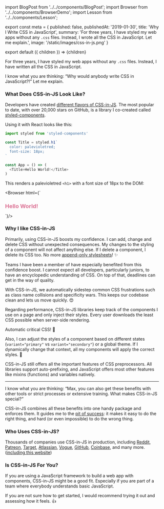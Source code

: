 import BlogPost from '../../components/BlogPost';
import Browser from '../../components/BrowserDemo';
import Lesson from '../../components/Lesson';

export const meta = {
  published: false,
  publishedAt: '2019-01-30',
  title: 'Why I Write CSS in JavaScript',
  summary: 'For three years, I have styled my web apps without any `.css` files. Instead, I wrote all the CSS in JavaScript. Let me explain.',
  image: '/static/images/css-in-js.png'
}

export default ({ children }) => <BlogPost meta={meta}>{children}</BlogPost>

For three years, I have styled my web apps without any `.css` files. Instead, I have written all the CSS in JavaScript.

I know what you are thinking: “Why would anybody write CSS in JavaScript?!” Let me explain.

### What Does CSS-in-JS Look Like?

Developers have created [different flavors of CSS-in-JS](https://github.com/michelebertoli/css-in-js). The most popular to date, with over 20,000 stars on GitHub, is a library I co-created called [styled-components](https://styled-components.com).

Using it with React looks like this:

```js
import styled from 'styled-components'

const Title = styled.h1`
  color: palevioletred;
  font-size: 18px;
`

const App = () => (
  <Title>Hello World!</Title>
)
```

This renders a palevioletred `<h1>` with a font size of 18px to the DOM:

<Browser html={`
  <style>
    .faEkXI {
      font-size: 18px;
      color: palevioletred;
    }
  </style>
  <h1 class="sc-ifAKCX faEkXI">Hello World!</h1>
`}/>

### Why I like CSS-in-JS

Primarily, using CSS-in-JS boosts my confidence. I can add, change and delete CSS without unexpected consequences. My changes to the styling of a component will not affect anything else. If I delete a component, I delete its CSS too. No more [append-only stylesheets](https://css-tricks.com/oh-no-stylesheet-grows-grows-grows-append-stylesheet-problem/)! ✨

<Lesson
  title="Confidence"
  body="Add, change and delete CSS without unexpected consequences and avoid dead code."
/>

<Lesson
  title="Painless Maintenance"
  body="Never go on a hunt for CSS affecting your components ever again."
/>

Teams I have been a member of have especially benefited from this confidence boost. I cannot expect all developers, particularly juniors, to have an encyclopedic understanding of CSS. On top of that, deadlines can get in the way of quality.

With CSS-in-JS, we automatically sidestep common CSS frustrations such as class name collisions and specificity wars. This keeps our codebase clean and lets us move quickly. 😍

<Lesson
  title="Enhanced Teamwork"
  body="Avoid common CSS frustrations to keep a neat codebase and move quickly, regardless of experience levels."
/>

Regarding performance, CSS-in-JS libraries keep track of the components I use on a page and only inject their styles. Every user downloads the least CSS possible when server-side rendering.

Automatic critical CSS! 🤯

<Lesson
  title="Fast Performance"
  body="Send only the critical CSS to the user for a rapid first paint."
/>

Also, I can adjust the styles of a component based on different states (`variant="primary"` vs `variant="secondary"`) or a global theme. If I dynamically change that context, all my components will apply the correct styles. 💅

<Lesson
  title="Dynamic Styling"
  body="Simply style your components with a global theme or based on different states."
/>

CSS-in-JS still offers all the important features of CSS preprocessors. All libraries support auto-prefixing, and JavaScript offers most other features like mixins (functions) and variables natively.

----

I know what you are thinking: “Max, you can also get these benefits with other tools or strict processes or extensive training. What makes CSS-in-JS special?”

CSS-in-JS combines all these benefits into one handy package and enforces them. It guides me to the [pit of success](https://blog.codinghorror.com/falling-into-the-pit-of-success/): it makes it easy to do the right thing, and hard (or even impossible) to do the wrong thing.

### Who Uses CSS-in-JS?

Thousands of companies use CSS-in-JS in production, including [Reddit](https://reddit.com), [Patreon](https://patreon.com), [Target](https://target.com), [Atlassian](https://atlaskit.atlassian.com), [Vogue](https://vogue.de), [GitHub](https://primer.style/components), [Coinbase](https://pro.coinbase.com), and many more. ([including this website](https://github.com/mxstbr/mxstbr.com))

### Is CSS-in-JS For You?

If you are using a JavaScript framework to build a web app with components, CSS-in-JS might be a good fit. Especially if you are part of a team where everybody understands basic JavaScript.

If you are not sure how to get started, I would recommend trying it out and assessing how it feels. 👍
